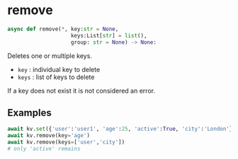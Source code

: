 # remove

```py
async def remove(*, key:str = None,
                    keys:List[str] = list(),
                    group: str = None) -> None:
```

Deletes one or multiple keys.

- `key` : individual key to delete
- `keys` : list of keys to delete

If a key does not exist it is not considered an error.


## Examples

```py
await kv.set({'user':'user1', 'age':25, 'active':True, 'city':'London'})
await kv.remove(key='age')
await kv.remove(keys=['user','city'])
# only 'active' remains
```